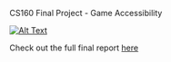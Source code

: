 CS160 Final Project - Game Accessibility

[![Alt Text](https://img.youtube.com/vi/ivPy_EOSfbE/0.jpg)](https://www.youtube.com/watch?v=ivPy_EOSfbE&amp;index=10)

Check out the full final report [here](https://drive.google.com/file/d/1DW7siGrlQcBB9-PlxpyhKuUOWH3F369K/view?usp=sharing)
